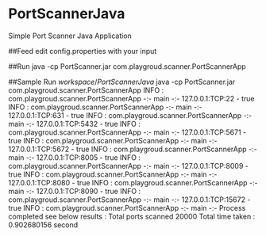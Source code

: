 # PortScannerJava
Simple Port Scanner Java Application

##Feed
edit config.properties with your input

##Run
java -cp PortScanner.jar com.playgroud.scanner.PortScannerApp

##Sample Run
$workspace/PortScannerJava$ java -cp PortScanner.jar com.playgroud.scanner.PortScannerApp
INFO  :  com.playgroud.scanner.PortScannerApp -:- main -:- 127.0.0.1:TCP:22 - true
INFO  :  com.playgroud.scanner.PortScannerApp -:- main -:- 127.0.0.1:TCP:631 - true
INFO  :  com.playgroud.scanner.PortScannerApp -:- main -:- 127.0.0.1:TCP:5432 - true
INFO  :  com.playgroud.scanner.PortScannerApp -:- main -:- 127.0.0.1:TCP:5671 - true
INFO  :  com.playgroud.scanner.PortScannerApp -:- main -:- 127.0.0.1:TCP:5672 - true
INFO  :  com.playgroud.scanner.PortScannerApp -:- main -:- 127.0.0.1:TCP:8005 - true
INFO  :  com.playgroud.scanner.PortScannerApp -:- main -:- 127.0.0.1:TCP:8009 - true
INFO  :  com.playgroud.scanner.PortScannerApp -:- main -:- 127.0.0.1:TCP:8080 - true
INFO  :  com.playgroud.scanner.PortScannerApp -:- main -:- 127.0.0.1:TCP:8090 - true
INFO  :  com.playgroud.scanner.PortScannerApp -:- main -:- 127.0.0.1:TCP:15672 - true
INFO  :  com.playgroud.scanner.PortScannerApp -:- main -:- Process completed see below results : 
Total ports scanned 20000
Total time taken : 0.902680156 second

